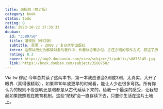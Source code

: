 ```yaml
---
title: 潜规则（修订版）
category: book
status: todo
rating: 0
date: 2023-10-22 17:30:33
douban:
  id: "3580750"
  title: 潜规则（修订版）
  subtitle: 吴思 / 2009 / 复旦大学出版社
  intro: 这部以历史为解读对象的著作中，作者以亦雅亦俗、亦庄亦谐的写作方式，叙述了历史上值得人们思考的大大小小的无数案例，在生动、有趣地讲述官场故事的同时，作者透过历史表象，揭示出隐藏在正式规则之下、实际上支配着社会运行的不成文的规矩，并将其名之日“潜规则”，进而指出潜规则的产生在于现实的利害计算与趋利避害。书中对于潜规则的定义、特征，潜规则阴影下皇帝、官员、百姓的不同处境与抉择，潜规则盛行的社会土壤，以及潜规则何时会萎缩，均有论述。潜规则现象产生、盛行于我国的封建社会，但它一时还难以消失，只有加强社会主义民主，健全社会主义法制，才能最后根除潜规则。
  rating: 8.3
  cover: https://img9.doubanio.com/view/subject/l/public/s8873145.jpg
  link: https://book.douban.com/subject/3580750/
---
```


 Via tw 穆尼 今年总共读了这两本书，第一本我应该会2刷或3刷，太真实，大开了眼界（真得很精彩），如果早10年或更早的时候看，能让人少走很多弯路。所有你认为的规则不管是明还是暗都是从古代延续下来的，给我一个最深的感受，让我想起如果按照现在教育机制，这些“陋规”会一直存续下去，只要你生活在这片土地上。
